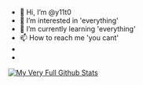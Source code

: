 - 👋 Hi, I’m @y11t0
- 👀 I’m interested in 'everything'
- 🌱 I’m currently learning 'everything'
- 📫 How to reach me 'you cant'
-
-
[![My Very Full Github Stats](https://github-readme-stats.vercel.app/api?username=y11t0)](https://www.youtube.com/watch?v=dQw4w9WgXcQ)